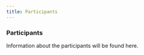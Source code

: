```yaml
---
title: Participants
---
```


### Participants

Information about the participants will be found here.
